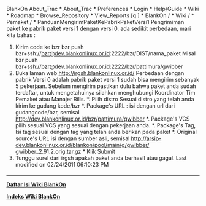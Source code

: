    BlankOn
 About_Trac
    * About_Trac
    * Preferences
    * Login
    * Help/Guide
    * Wiki
    * Roadmap
    * Browse_Repository
    * View_Reports
[q                 ]
    * BlankOn  /
    * Wiki  /
    * Pemaket  /
    * PanduanMengirimPaketKePabrikPaketVersi1
Pengrimiman paket ke pabrik paket versi 1 dengan versi 0. ada sedikit
perbedaan, mari kita bahas :
   1. Kirim code ke bzr
   bzr push bzr+ssh://bzr@dev.blankonlinux.or.id:2222/bzr/DIST/nama_paket
     Misal
   bzr push bzr+ssh://bzr@dev.blankonlinux.or.id:2222/bzr/pattimura/gwibber
   1. Buka laman web
   http://irgsh.blankonlinux.or.id/
     Perbedaan dengan pabrik Versi 0 adalah pabrik paket versi 1 sudah
     bisa mengirim sebanyak 5 pekerjaan. Sebelum mengirim pastikan dulu
     bahwa paket anda sudah terdaftar, untuk mengetahuinya silahkan
     menghubungi Koordinator Tim Pemaket atau Manajer Rilis.
     *. Pilih distro
        Sesuai distro yang telah anda kirim ke gudang kode/bzr
     *. Package's URL : isi dengan url dari gudangcode/bzr, semisal
        http://dev.blankonlinux.or.id/bzr/pattimura/gwibber
     *. Package's VCS pilih sesuai VCS yang sesuai dengan pekerjaan anda.
     *. Package's Tag, Isi tag sesuai dengan tag yang telah anda berikan
     pada paket
     *. Original source's URL isi dengan sumber asli, semisal
        http://arsip-dev.blankonlinux.or.id/blankon/pool/main/g/gwibber/
     gwibber_2.91.2.orig.tar.gz
    * Klik Submit
   1. Tunggu surel dari irgsh apakah paket anda berhasil atau gagal.
Last modified on 02/24/2011 06:10:23 PM
#### 
    
 
 
 
 
 
---
[**Daftar Isi Wiki BlankOn**](/DaftarIsi/README.md)
 
[**Indeks Wiki BlankOn**](/Indeks.md)
